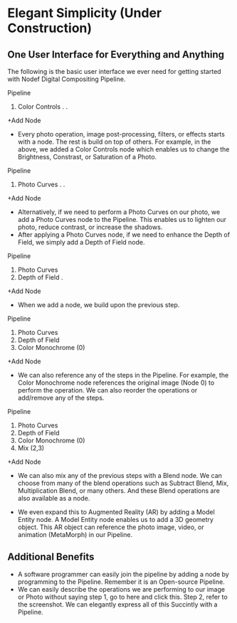 # Elegant Simplicity (Under Construction)
 
## One User Interface for Everything and Anything
 
The following is the basic user interface we ever need for getting started with Nodef Digital Compositing Pipeline.

Pipeline

1. Color Controls
.
.
 
+Add Node
 
* Every photo operation, image post-processing, filters, or effects starts with  a node. The rest is build on top of others. For example, in the above, we added a Color Controls node which enables us to change the Brightness, Constrast, or Saturation of a Photo.


Pipeline

1. Photo Curves
.
.
 
+Add Node
 
* Alternatively, if we need to perform a Photo Curves on our photo, we add a Photo Curves node to the Pipeline. This enables us to lighten our photo, reduce contrast, or increase the shadows.
* After applying a Photo Curves node, if we need to enhance the Depth of Field, we simply add a Depth of Field node.

Pipeline

1. Photo Curves
2. Depth of Field
.
 
+Add Node
 
* When we add a node, we build upon the previous step. 

Pipeline

1. Photo Curves
2. Depth of Field
3. Color Monochrome (0)
 
+Add Node

* We can also reference any of the steps in the Pipeline. For example, the Color Monochrome node references the original image (Node 0) to perform the operation. We can also reorder the operations or add/remove any of the steps.

Pipeline

1. Photo Curves
2. Depth of Field
3. Color Monochrome (0)
4. Mix (2,3)
 
+Add Node

* We can also mix any of the previous steps with a Blend node. We can choose from many of the blend operations such as Subtract Blend, Mix, Multiplication Blend, or many others. And these Blend operations are also available as a node.

* We even expand this to Augmented Reality (AR) by adding a Model Entity node. A Model Entity node enables us to add a 3D geometry object. This AR object can reference the photo image, video, or animation (MetaMorph) in our Pipeline. 

## Additional Benefits

* A software programmer can easily join the pipeline by adding a node by programming to the Pipeline. Remember it is an Open-source Pipeline.
* We can easily describe the operations we are performing to our image or Photo without saying step 1, go to here and click this. Step 2, refer to the screenshot. We can elegantly express all of this Succintly with a Pipeline.

